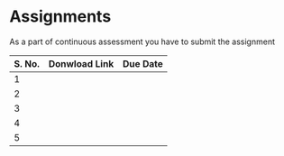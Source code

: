 # Assignments

As a part of continuous assessment you have to submit the assignment 

| S. No. | Donwload Link | Due Date |
|--------|---------------|----------|
| 1      |               |          |
| 2      |               |          |
| 3      |               |          |
| 4      |               |          |
| 5      |               |          |
